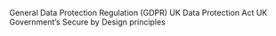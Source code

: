 General Data Protection Regulation (GDPR)
UK Data Protection Act
UK Government’s Secure by Design principles